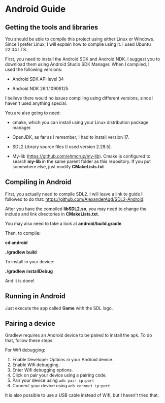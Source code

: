 # Android Guide

## Getting the tools and libraries

You should be able to compile this project using either Linux or Windows.
Since I prefer Linux, I will explain how to compile using it.
I used Ubuntu 22.04 LTS.

First, you need to install the Android SDK and Android NDK.
I suggest you to download them using Android Studio SDK Manager.
When I compiled, I used the following versions:

- Android SDK API level 34

- Android NDK 26.1.10909125

I believe there would no issues compiling using different versions, since I haven't used anything special.

You are also going to need:

- cmake, which you can install using your Linux distribution package manager.

- OpenJDK, as far as I remember, I had to install version 17.

- SDL2 Library source files (I used version 2.28.5).

- My-lib (https://github.com/ehmcruz/my-lib). Cmake is configured to search **my-lib** in the same parent folder as this repository. If you put somewhere else, just modify **CMakeLists.txt**.

## Compiling in Android

First, you actually need to compile SDL2. I will leave a link to guide I followed to do that: https://github.com/AlexanderAgd/SDL2-Android

After you have the compiled **libSDL2.so**, you may need to change the include and link directories in **CMakeLists.txt**.

You may also need to take a look at **android/build.gradle**.

Then, to compile:

**cd android**    

**./gradlew build**

To install in your device:

**./gradlew installDebug**

And it is done!    

## Running in Android

Just execute the app called **Game** with the SDL logo.

## Pairing a device

Gradlew requires an Android device to be paired to install the apk.
To do that, follow these steps:

For Wifi debugging:

1. Enable Developer Options in your Android device.
1. Enable Wifi debugging.
1. Enter Wifi debugging options.
1. Click on pair your device using a pairing code.
1. Pair your device using `adb pair ip:port`
1. Connect your device using `adb connect ip:port`

It is also possible to use a USB cable instead of Wifi, but I haven't tried that.
